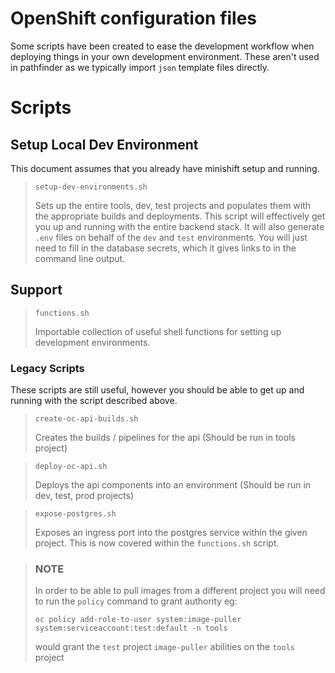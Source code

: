 # OpenShift configuration files

Some scripts have been created to ease the development workflow when deploying things in your own development environment.  These aren't used in pathfinder as we typically import `json` template files directly.


# Scripts 

## Setup Local Dev Environment
This document assumes that you already have minishift setup and running.

> `setup-dev-environments.sh`
>
> Sets up the entire tools, dev, test projects and populates them with the appropriate builds and deployments.  This script will effectively get you up and running with the entire backend stack.  It will also generate `.env` files on behalf of the `dev` and `test` environments.  You will just need to fill in the database secrets, which it gives links to in the command line output.

## Support

> `functions.sh`
>
> Importable collection of useful shell functions for setting up development environments.

### Legacy Scripts
These scripts are still useful, however you should be able to get up and running with the script described above.

> `create-oc-api-builds.sh`
>
> Creates the builds / pipelines for the api (Should be run in tools project)
  
> `deploy-oc-api.sh`
>
> Deploys the api components into an environment (Should be run in dev, test, prod projects)

> `expose-postgres.sh`
>
> Exposes an ingress port into the postgres service within the given project.  This is now covered within the `functions.sh` script.

> ### NOTE 
> In order to be able to pull images from a different project you will need to run the `policy` command to grant authority eg:
>
> `oc policy add-role-to-user system:image-puller system:serviceaccount:test:default -n tools`
> 
> would grant the `test` project `image-puller` abilities on the `tools` project